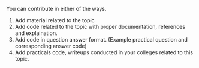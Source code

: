 You can contribute in either of the ways.

1) Add material related to the topic
2) Add code related to the topic with proper documentation, references and explaination.
3) Add code in question answer format. (Example practical question and corresponding answer code)
4) Add practicals code, writeups conducted in your colleges related to this topic.
